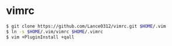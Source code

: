 vimrc
=====
```bash
$ git clone https://github.com/Lance0312/vimrc.git $HOME/.vim
$ ln -s $HOME/.vim/vimrc $HOME/.vimrc
$ vim +PluginInstall +qall
```
